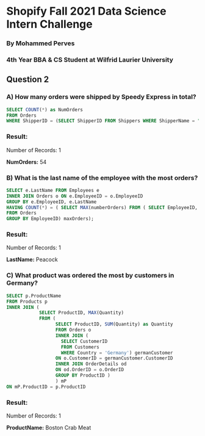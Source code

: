 # Shopify Fall 2021 Data Science Intern Challenge
### By Mohammed Perves
### 4th Year BBA & CS Student at Wilfrid Laurier University

## Question 2
### A) How many orders were shipped by Speedy Express in total?

```sql
SELECT COUNT(*) as NumOrders
FROM Orders 
WHERE ShipperID = (SELECT ShipperID FROM Shippers WHERE ShipperName = "Speedy Express");
```
### Result:
Number of Records: 1  

**NumOrders:** 54


### B) What is the last name of the employee with the most orders?

```sql
SELECT e.LastName FROM Employees e 
INNER JOIN Orders o ON e.EmployeeID = o.EmployeeID 
GROUP BY e.EmployeeID, e.LastName 
HAVING COUNT(*) = (	SELECT MAX(numberOrders) FROM (	SELECT EmployeeID, COUNT(OrderID) AS numberOrders 
FROM Orders 
GROUP BY EmployeeID) maxOrders);
```
### Result:
Number of Records: 1  

**LastName:** Peacock


### C) What product was ordered the most by customers in Germany?

```sql
SELECT p.ProductName
FROM Products p
INNER JOIN (
            SELECT ProductID, MAX(Quantity)
            FROM (
                  SELECT ProductID, SUM(Quantity) as Quantity
                  FROM Orders o
                  INNER JOIN (
                    SELECT CustomerID
                    FROM Customers
                    WHERE Country = 'Germany') germanCustomer 
                  ON o.CustomerID = germanCustomer.CustomerID
                  INNER JOIN OrderDetails od
                  ON od.OrderID = o.OrderID
                  GROUP BY ProductID )
                  ) mP
ON mP.ProductID = p.ProductID
```

### Result:
Number of Records: 1  

**ProductName:** Boston Crab Meat
